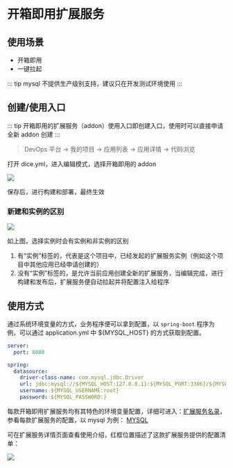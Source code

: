 # 开箱即用扩展服务

## 使用场景

* 开箱即用
* 一键拉起

::: tip
mysql 不提供生产级别支持，建议只在开发测试环境使用
:::

## 创建/使用入口

::: tip
开箱即用的扩展服务（addon）使用入口即创建入口，使用时可以直接申请全新 addon 创建
:::

> DevOps 平台 -> 我的项目 -> 应用列表 -> 应用详情 -> 代码浏览

打开 dice.yml，进入编辑模式，选择开箱即用的 addon

![](http://terminus-paas.oss-cn-hangzhou.aliyuncs.com/paas-doc/2020/11/11/fa77c96c-ba56-45b1-8cf6-ebcfe831ab39.png)

保存后，进行构建和部署，最终生效

### 新建和实例的区别

![](http://terminus-paas.oss-cn-hangzhou.aliyuncs.com/paas-doc/2020/11/11/05a48a09-9a00-4502-953c-351f614308f7.png)

如上图，选择实例时会有实例和非实例的区别
1. 有“实例”标签的，代表是这个项目中，已经发起的扩展服务实例（例如这个项目中其他应用已经申请创建的）
2. 没有“实例”标签的，是允许当前应用创建全新的扩展服务，当编辑完成，进行构建和发布后，扩展服务便自动拉起并将配置注入给程序

## 使用方式

通过系统环境变量的方式，业务程序便可以拿到配置，以 `spring-boot` 程序为例，可以通过 application.yml 中 ${MYSQL_HOST} 的方式获取到配置。

```yaml
server:
  port: 8080

spring:
  datasource:
    driver-class-name: com.mysql.jdbc.Driver
    url: jdbc:mysql://${MYSQL_HOST:127.0.0.1}:${MYSQL_PORT:3306}/${MYSQL_DATABASE}?useUnicode=true&characterEncoding=UTF-8
    username: ${MYSQL_USERNAME:root}
    password: ${MYSQL_PASSWORD:}
```

每款开箱即用扩展服务均有其特色的环境变量配置，详细可进入：[扩展服务名录](https://www.erda.cloud/market/addon)，参看每款扩展服务的配置，以 mysql 为例： [MYSQL](https://www.erda.cloud/market/addon/mysql)

可在扩展服务详情页面查看使用介绍，红框位置描述了这款扩展服务提供的配置清单：

![](http://terminus-paas.oss-cn-hangzhou.aliyuncs.com/paas-doc/2020/11/11/35f9b7f5-2453-4023-b25f-b81c49cff6ca.png)
